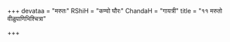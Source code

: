 +++
devataa = "मरुतः"
RShiH = "कण्वो घौरः"
ChandaH = "गायत्री"
title = "११ मरुतो वीळुपाणिभिश्चित्रा"

+++
